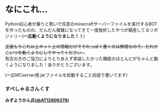 # なにこれ…

Python初心者が乗りと勢いで任意のminecraftサーバーファイルを実行するBOTを作ったものの、だんだん複雑になってきて一度挫折したやつが鎮座してるリポジトリー(__一応動くようになりました！！__)  

~~正直もうこれ以上ネット上の情報だけでそれっぽく書くのは無理なので、だれかこいつを動くようにしてやってください...~~  
有志の方のご協力によりとりあえず実装したかった機能のほとんどがちゃんと動くようになりました！ありがとうございます。  

(一応MCserver用.jarファイルを起動すること前提で書いてます)  

### すぺしゃるさんくす  

**みずようかん氏([@AT12806379](https://twitter.com/AT12806379))**